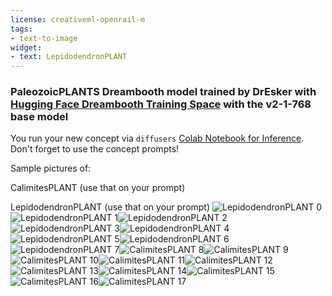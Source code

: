 ```yaml
---
license: creativeml-openrail-m
tags:
- text-to-image
widget:
- text: LepidodendronPLANT
---
```

### PaleozoicPLANTS Dreambooth model trained by DrEsker with [Hugging Face Dreambooth Training Space](https://huggingface.co/spaces/multimodalart/dreambooth-training) with the v2-1-768 base model

You run your new concept via `diffusers` [Colab Notebook for Inference](https://colab.research.google.com/github/huggingface/notebooks/blob/main/diffusers/sd_dreambooth_inference.ipynb). Don't forget to use the concept prompts! 

Sample pictures of:
  
  
  
  
  
  
  
  
  
CalimitesPLANT (use that on your prompt) 
  
  
  
  
  
  
  
LepidodendronPLANT (use that on your prompt) 
![LepidodendronPLANT 0](https://huggingface.co/DrEsker/paleozoicplants/resolve/main/concept_images/LepidodendronPLANT_%281%29.jpg)![LepidodendronPLANT 1](https://huggingface.co/DrEsker/paleozoicplants/resolve/main/concept_images/LepidodendronPLANT_%282%29.jpg)![LepidodendronPLANT 2](https://huggingface.co/DrEsker/paleozoicplants/resolve/main/concept_images/LepidodendronPLANT_%283%29.jpg)![LepidodendronPLANT 3](https://huggingface.co/DrEsker/paleozoicplants/resolve/main/concept_images/LepidodendronPLANT_%284%29.jpg)![LepidodendronPLANT 4](https://huggingface.co/DrEsker/paleozoicplants/resolve/main/concept_images/LepidodendronPLANT_%285%29.jpg)![LepidodendronPLANT 5](https://huggingface.co/DrEsker/paleozoicplants/resolve/main/concept_images/LepidodendronPLANT_%286%29.jpg)![LepidodendronPLANT 6](https://huggingface.co/DrEsker/paleozoicplants/resolve/main/concept_images/LepidodendronPLANT_%287%29.jpg)![LepidodendronPLANT 7](https://huggingface.co/DrEsker/paleozoicplants/resolve/main/concept_images/LepidodendronPLANT_%288%29.jpg)![CalimitesPLANT 8](https://huggingface.co/DrEsker/paleozoicplants/resolve/main/concept_images/CalimitesPLANT_%281%29.jpg)![CalimitesPLANT 9](https://huggingface.co/DrEsker/paleozoicplants/resolve/main/concept_images/CalimitesPLANT_%282%29.jpg)![CalimitesPLANT 10](https://huggingface.co/DrEsker/paleozoicplants/resolve/main/concept_images/CalimitesPLANT_%283%29.jpg)![CalimitesPLANT 11](https://huggingface.co/DrEsker/paleozoicplants/resolve/main/concept_images/CalimitesPLANT_%284%29.jpg)![CalimitesPLANT 12](https://huggingface.co/DrEsker/paleozoicplants/resolve/main/concept_images/CalimitesPLANT_%285%29.jpg)![CalimitesPLANT 13](https://huggingface.co/DrEsker/paleozoicplants/resolve/main/concept_images/CalimitesPLANT_%286%29.jpg)![CalimitesPLANT 14](https://huggingface.co/DrEsker/paleozoicplants/resolve/main/concept_images/CalimitesPLANT_%287%29.jpg)![CalimitesPLANT 15](https://huggingface.co/DrEsker/paleozoicplants/resolve/main/concept_images/CalimitesPLANT_%288%29.jpg)![CalimitesPLANT 16](https://huggingface.co/DrEsker/paleozoicplants/resolve/main/concept_images/CalimitesPLANT_%289%29.jpg)![CalimitesPLANT 17](https://huggingface.co/DrEsker/paleozoicplants/resolve/main/concept_images/CalimitesPLANT_%2810%29.jpg)
